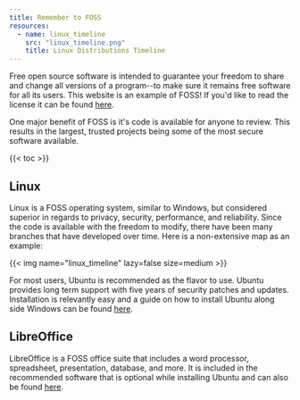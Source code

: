 ```yaml
---
title: Remember to FOSS
resources:
  - name: linux_timeline
    src: "linux_timeline.png"
    title: Linux Distributions Timeline
---
```


Free open source software is intended to guarantee your freedom to
share and change all versions of a program--to make sure it remains free
software for all its users. This website is an example of FOSS! If you'd like
to read the license it can be found [here](econiverse/blob/main/LICENSE).

One major benefit of FOSS is it's code is available for anyone to review. This
results in the largest, trusted projects being some of the most secure software
available.

{{< toc >}}

## Linux
Linux is a FOSS operating system, similar to Windows, but considered superior in
regards to privacy, security, performance, and reliability. Since the code is
available with the freedom to modify, there have been many branches that have
developed over time. Here is a non-extensive map as an example:

{{< img name="linux_timeline" lazy=false size=medium >}}
<!-- https://i.redd.it/aygzaivcbmd51.png -->

For most users, Ubuntu is recommended as the flavor to use. Ubuntu provides long
term support with five years of security patches and updates. Installation is
relevantly easy and a guide on how to install Ubuntu along side Windows can
 be found [here](https://itsfoss.com/install-ubuntu-1404-dual-boot-mode-windows-8-81-uefi/).

## LibreOffice
LibreOffice is a FOSS office suite that includes a word processor, spreadsheet,
presentation, database, and more. It is included in the recommended software
that is optional while installing Ubuntu and can also be found [here](https://www.libreoffice.org/download/download/).
